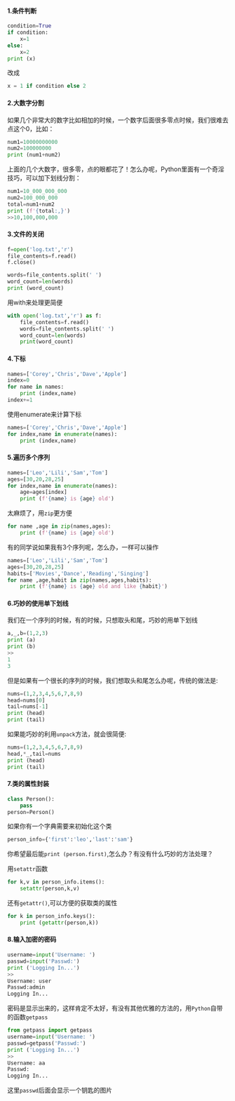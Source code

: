 #### 1.条件判断
```python
condition=True
if condition:
    x=1
else:
    x=2
print (x)
```
改成
```python
x = 1 if condition else 2
```

#### 2.大数字分割
如果几个非常大的数字比如相加的时候，一个数字后面很多零点时候，我们很难去点这个0，比如：
```python
num1=10000000000
num2=100000000
print (num1+num2)
```
上面的几个大数字，很多零，点的眼都花了！怎么办呢，Python里面有一个奇淫技巧，可以加下划线分割：
```python
num1=10_000_000_000
num2=100_000_000
total=num1+num2
print (f'{total:,}')
>>10,100,000,000
```

#### 3.文件的关闭
```python
f=open('log.txt','r')
file_contents=f.read()
f.close()

words=file_contents.split(' ')
word_count=len(words)
print (word_count)
```
用with来处理更简便
```python
with open('log.txt','r') as f:
    file_contents=f.read()
    words=file_contents.split(' ')
    word_count=len(words)
    print(word_count)
```

#### 4.下标
```python
names=['Corey','Chris','Dave','Apple']
index=0
for name in names:
    print (index,name)
index+=1
```
使用enumerate来计算下标
```python
names=['Corey','Chris','Dave','Apple']
for index,name in enumerate(names):
    print (index,name)
```

#### 5.遍历多个序列
```python
names=['Leo','Lili','Sam','Tom']
ages=[30,20,28,25]
for index,name in enumerate(names):
    age=ages[index]
    print (f'{name} is {age} old')
```
太麻烦了，用`zip`更方便
```python
for name ,age in zip(names,ages):
    print (f'{name} is {age} old')
```
有的同学说如果我有3个序列呢，怎么办，一样可以操作
```python
names=['Leo','Lili','Sam','Tom']
ages=[30,20,28,25]
habits=['Movies','Dance','Reading','Singing']
for name ,age,habit in zip(names,ages,habits):
    print (f'{name} is {age} old and like {habit}')
```

#### 6.巧妙的使用单下划线

我们在一个序列的时候，有的时候，只想取头和尾，巧妙的用单下划线
```python
a,_,b=(1,2,3)
print (a)
print (b)
>>
1
3
```
但是如果有一个很长的序列的时候，我们想取头和尾怎么办呢，传统的做法是:
```python
nums=(1,2,3,4,5,6,7,8,9)
head=nums[0]
tail=nums[-1]
print (head)
print (tail)
```
如果能巧妙的利用`unpack`方法，就会很简便:
```python
nums=(1,2,3,4,5,6,7,8,9)
head,*_,tail=nums
print (head)
print (tail)
```

#### 7.类的属性封装
```python
class Person():
    pass
person=Person()
```
如果你有一个字典需要来初始化这个类
```python
person_info={'first':'leo','last':'sam'}
```
你希望最后能`print (person.first)`,怎么办？有没有什么巧妙的方法处理？

用`setattr`函数
```python
for k,v in person_info.items():
    setattr(person,k,v)
```
还有`getattr()`,可以方便的获取类的属性
```python
for k in person_info.keys():
    print (getattr(person,k))
```

#### 8.输入加密的密码
```python
username=input('Username: ')
passwd=input('Passwd:')
print ('Logging In...')
>>
Username: user
Passwd:admin
Logging In...
```
密码是显示出来的，这样肯定不太好，有没有其他优雅的方法的，用`Python`自带的函数`getpass`
```python
from getpass import getpass
username=input('Username: ')
passwd=getpass('Passwd:')
print ('Logging In...')
>>
Username: aa
Passwd:
Logging In...
```
这里`passwd`后面会显示一个钥匙的图片